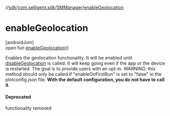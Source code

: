 //[sdk](../../../index.md)/[com.selligent.sdk](../index.md)/[SMManager](index.md)/[enableGeolocation](enable-geolocation.md)

# enableGeolocation

[androidJvm]\
open fun [enableGeolocation](enable-geolocation.md)()

Enables the geolocation functionality. It will be enabled until [disableGeolocation](disable-geolocation.md) is called. It will keep going even if the app or the device is restarted. The goal is to provide users with an opt-in. WARNING: this method should only be called if &quot;enableOnFirstRun&quot; is set to &quot;false&quot; in the plotconfig.json file. **With the default configuration, you do not have to call it**.

#### Deprecated

functionality removed
